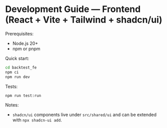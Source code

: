 # Development Guide — Frontend (React + Vite + Tailwind + shadcn/ui)

Prerequisites:
- Node.js 20+
- npm or pnpm

Quick start:
```bash
cd backtest_fe
npm ci
npm run dev
```

Tests:
```bash
npm run test:run
```

Notes:
- `shadcn/ui` components live under `src/shared/ui` and can be extended with `npx shadcn-ui add`.
